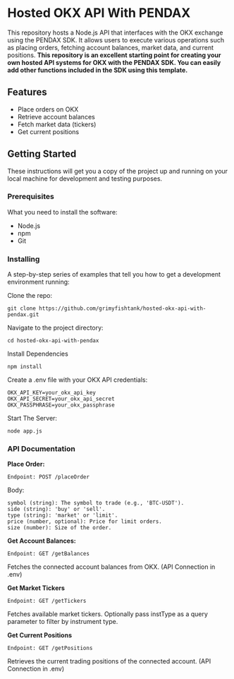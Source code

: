 # Hosted OKX API With PENDAX

This repository hosts a Node.js API that interfaces with the OKX exchange using the PENDAX SDK. It allows users to execute various operations such as placing orders, fetching account balances, market data, and current positions. **This repository is an excellent starting point for creating your own hosted API systems for OKX with the PENDAX SDK. You can easily add other functions included in the SDK using this template.**

## Features

- Place orders on OKX
- Retrieve account balances
- Fetch market data (tickers)
- Get current positions

## Getting Started

These instructions will get you a copy of the project up and running on your local machine for development and testing purposes.

### Prerequisites

What you need to install the software:

- Node.js
- npm
- Git

### Installing

A step-by-step series of examples that tell you how to get a development environment running:

Clone the repo:

    git clone https://github.com/grimyfishtank/hosted-okx-api-with-pendax.git

Navigate to the project directory:

    cd hosted-okx-api-with-pendax

Install Dependencies

    npm install

Create a .env file with your OKX API credentials:

    OKX_API_KEY=your_okx_api_key
    OKX_API_SECRET=your_okx_api_secret
    OKX_PASSPHRASE=your_okx_passphrase

Start The Server:

    node app.js

### API Documentation
**Place Order:**

    Endpoint: POST /placeOrder
Body:

    symbol (string): The symbol to trade (e.g., 'BTC-USDT').
    side (string): 'buy' or 'sell'.
    type (string): 'market' or 'limit'.
    price (number, optional): Price for limit orders.
    size (number): Size of the order.

**Get Account Balances:**

    Endpoint: GET /getBalances

Fetches the connected account balances from OKX. (API Connection in .env)

**Get Market Tickers**

    Endpoint: GET /getTickers

Fetches available market tickers. Optionally pass instType as a query parameter to filter by instrument type.

**Get Current Positions**

    Endpoint: GET /getPositions
Retrieves the current trading positions of the connected account. (API Connection in .env)
